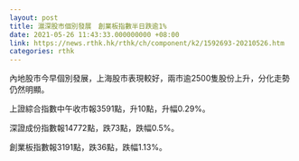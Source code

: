 ```yaml
---
layout: post
title: 滬深股市個別發展　創業板指數半日跌逾1%
date: 2021-05-26 11:43:33.000000000 +08:00
link: https://news.rthk.hk/rthk/ch/component/k2/1592693-20210526.htm
categories: rthk
---
```


內地股市今早個別發展，上海股市表現較好，兩市逾2500隻股份上升，分化走勢仍然明顯。

上證綜合指數中午收市報3591點，升10點，升幅0.29%。

深證成份指數報14772點，跌73點，跌幅0.5%。

創業板指數報3191點，跌36點，跌幅1.13%。
